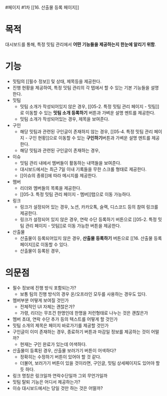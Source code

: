 #페이지 #1차 
[[16. 산출물 등록 페이지]]

# 목적
대시보드를 통해, 특정 밋팀 관리에서 **어떤 기능들을 제공하는지 한눈에 알리기 위함**.


# 기능
- 밋팀의 [[필수 정보]] 및 상태, 제목등을 제공한다.
- 진행 현황을 제공하여, 특정 밋팀 관리의 각 탭에서 할 수 있는 기본 기능들을 설명한다.
- 밋팀
	- 밋팀 소개가 작성되어있지 않은 경우, [[05-2. 특정 밋팀 관리 페이지 - 밋팀]]로 이동할 수 있는 **밋팀 소개 등록하기** 버튼과 가벼운 설명 멘트를 제공한다.
	- 밋팀 소개가 작성되어있는 경우, 제목을 보여준다.
- 구인
	- 해당 밋팀과 관련된 구인글이 존재하지 않는 경우, [[05-4. 특정 밋팀 관리 페이지 - 구인 현황]]으로 이동할 수 있는 **구인하기**버튼과 가벼운 설명 멘트를 제공한다.
	- 해당 밋팀과 관련된 구인글이 존재하는 경우, 
- 이슈
	- 밋팀 관리 내에서 멤버들이 활동하는 내역들을 보여준다.
	- 대시보드에서는 최근 7일 이내 기록들을 무한 스크롤 형태로 제공한다.
	- [[이슈의 종류]]에 따라 메시지를 제공한다.
- 멤버
	- 리더와 멤버들의 목록을 제공한다.
	- [[05-3. 특정 밋팀 관리 페이지 - 멤버]]탭으로 이동 가능하다.
- 링크
	- 링크가 설정되어 있는 경우, 노션, 카카오톡, 슬랙, 디스코드 등의 참여 링크를 제공한다.
	- 링크가 설정되어 있지 않은 경우, 연락 수단 등록하기 버튼으로 [[05-2. 특정 밋팀 관리 페이지 - 밋팀]]로 이동 가능한 버튼을 제공한다.
- 산출물
	- 산출물이 등록되어있지 않은 경우, **산출물 등록하기** 버튼으로 [[16. 산출물 등록 페이지]]로 이동할 수 있다.
	- 산출물이 등록된 경우, 

# 의문점
- 필수 정보에 진행 방식 포함되는가?
	- 보통 팀의 진행 방식의 경우 온/오프라인 모두를 사용하는 경우도 있다.
- 멤버부분 어떻게 보여질 것인가
	- 전체적인 UI 자체는 괜찮은가?
	- 가령, 리더는 무조건 한명인데 한명을 저런형태로 나누는 것은 괜찮은가
- 멤버 초대, 연락 수단 추가 등의 텍스트를 어떻게 할 것인가
- 밋팀 소개의 제목은 페이지 바로가기를 제공할 것인가
- 구인글이 이미 존재하는 경우, 종료하기 버튼과 마감일 정보를 제공하는 것이 어떨까?
	- 현재는 구인 완료가 있는데 어색하다.
- 산출물이 등록된 경우, 산출물 보러가기 버튼이 어색하다?
	- 정확히는 수정하기 버튼이 있어야 할 것 같다.
	- 더불어, 보러가기 버튼이 있을 것이라면, 구인글, 밋팀 상세페이지도 있어야 할 듯 하다.
- 링크 명칭은 링크일까 연락수단일까 그외 무언가일까
- 밋팀 탈퇴 기능은 어디서 제공하는가?
- 이슈 대시보드에서는 당일 것만 하는 것은 어떨까?